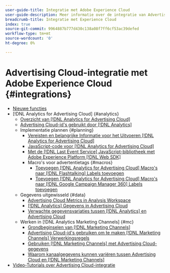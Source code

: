```yaml
---
user-guide-title: Integratie met Adobe Experience Cloud
user-guide-description: Meer informatie over de integratie van Advertising Cloud DSP en Advertising Cloud Search met andere Adobe Experience Cloud-producten en -services.
breadcrumb-title: Integratie met Experience Cloud
index: true
source-git-commit: 9964887b777d430c138a08f7ff6cf53ac39defed
workflow-type: tm+mt
source-wordcount: '0'
ht-degree: 0%

---
```



# Advertising Cloud-integratie met Adobe Experience Cloud {#integrations}
<!--  ADD LATER: and Adobe Experience Platform -->

+ [Nieuwe functies](/help/integrations/home.md)
+ [!DNL Analytics for Advertising Cloud] {#analytics}
   + [Overzicht van [!DNL Analytics for Advertising Cloud]](/help/integrations/analytics/overview.md)
   + [Advertising Cloud-id&#39;s gebruikt door [!DNL Analytics]](/help/integrations/analytics/ids.md)
   + Implementatie plannen {#planning}
      + [Vereisten en belangrijke Informatie voor het Uitvoeren [!DNL Analytics for Advertising Cloud]](/help/integrations/analytics/prerequisites.md)
      + [JavaScript-code voor [!DNL Analytics for Advertising Cloud]](/help/integrations/analytics/javascript.md)
      + [Met de [!DNL Last Event Service] JavaScript-bibliotheek met Adobe Experience Platform [!DNL Web SDK]](/help/integrations/analytics/web-sdk.md)
      + Macro&#39;s voor advertentietags {#macros}
         + [Toevoegen [!DNL Analytics for Advertising Cloud] Macro&#39;s naar [!DNL Flashtalking] Labels toevoegen](/help/integrations/analytics/macros-flashtalking.md)
         + [Toevoegen [!DNL Analytics for Advertising Cloud] Macro&#39;s naar [!DNL Google Campaign Manager 360] Labels toevoegen](/help/integrations/analytics/macros-google-campaign-manager.md)
   + Gegevens uitgewisseld {#data}
      + [Advertising Cloud Metrics in Analysis Workspace](/help/integrations/analytics/advertising-cloud-metrics-in-analytics.md)
      + [[!DNL Analytics] Gegevens in Advertising Cloud](/help/integrations/analytics/analytics-data-in-advertising-cloud.md)
      + [Verwachte gegevensvariaties tussen [!DNL Analytics] en Advertising Cloud](/help/integrations/analytics/data-variances.md)
   + Werken in [!DNL Analytics Marketing Channels] {#mc}
      + [Grondbeginselen van [!DNL Marketing Channels]](/help/integrations/analytics/marketing-channels/mc-overview.md)
      + [Advertising Cloud-id&#39;s gebruiken om te maken [!DNL Marketing Channels] Verwerkingsregels](/help/integrations/analytics/marketing-channels/mc-ids.md)
      + [Gebruiken [!DNL Marketing Channels] met Advertising Cloud-gegevens](/help/integrations/analytics/marketing-channels/mc-ac-data.md)
      + [Waarom kanaalgegevens kunnen variëren tussen Advertising Cloud en [!DNL Marketing Channels]](/help/integrations/analytics/marketing-channels/mc-data-variances.md)
+ [Video-Tutorials over Advertising Cloud-integratie](https://experienceleague.adobe.com/docs/advertising-cloud-learn/tutorials/overview.html)<!-- rename if the tutorials TOC structure changes -->
